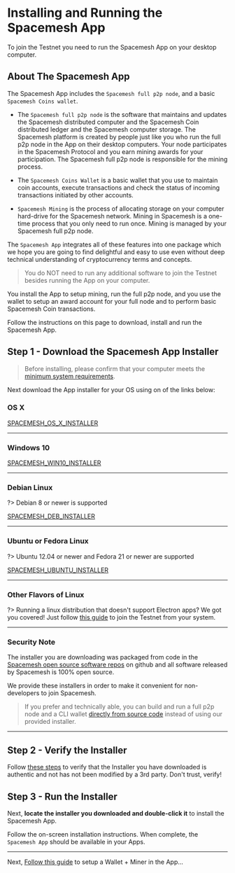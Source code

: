 # Installing and Running the Spacemesh App

To join the Testnet you need to run the Spacemesh App on your desktop computer.

## About The Spacemesh App
The Spacemesh App includes the `Spacemesh full p2p node`, and a basic `Spacemesh Coins wallet`.

- The `Spacemesh full p2p node` is the software that maintains and updates the Spacemesh distributed computer and the Spacemesh Coin distributed ledger and the Spacemesh computer storage. The Spacemesh platform is created by people just like you who run the full p2p node in the App on their desktop computers. Your node participates in the Spacemesh Protocol and you earn mining awards for your participation. The Spacemesh full p2p node is responsible for the mining process.

- The `Spacemesh Coins Wallet` is a basic wallet that you use to maintain coin accounts, execute transactions and check the status of incoming transactions initiated by other accounts.

- `Spacemesh Mining` is the process of allocating storage on your computer hard-drive for the Spacemesh network. Mining in Spacemesh is a one-time process that you only need to run once. Mining is managed by your Spacemesh full p2p node.

The `Spacemesh App` integrates all of these features into one package which we hope you are going to find delightful and easy to use even without deep technical understanding of cryptocurrency terms and concepts.

> You do NOT need to run any additional software to join the Testnet besides running the App on your computer.

You install the App to setup mining, run the full p2p node, and you use the wallet to setup an award account for your full node and to perform basic Spacemesh Coin transactions.

Follow the instructions on this page to download, install and run the Spacemesh App.


## Step 1 - Download the Spacemesh App Installer

> Before installing, please confirm that your computer meets the [minimum system requirements](requirements.md).

Next download the App installer for your OS using on of the links below:

### OS X

[SPACEMESH_OS_X_INSTALLER](dmg_installer)

---

### Windows 10

[SPACEMESH_WIN10_INSTALLER](exe_installer)

---

### Debian Linux

?> Debian 8 or newer is supported

[SPACEMESH_DEB_INSTALLER](deb_installer)

---

### Ubuntu or Fedora Linux

?> Ubuntu 12.04 or newer and Fedora 21 or newer are supported

[SPACEMESH_UBUNTU_INSTALLER](AppImage_installer)

---

### Other Flavors of Linux

?> Running a linux distribution that doesn't support Electron apps? We got you covered! Just follow [this guide](linux.md) to join the Testnet from your system.

---

### Security Note

The installer you are downloading was packaged from code in the [Spacemesh open source software repos](https://github.com/spacemeshos) on github and all software released by Spacemesh is 100% open source.

We provide these installers in order to make it convenient for non-developers to join Spacemesh.

> If you prefer and technically able, you can build and run a full p2p node and a CLI wallet [directly from source code](build.md) instead of using our provided installer.

---

## Step 2 - Verify the Installer

Follow [these steps](auth.md) to verify that the Installer you have downloaded is authentic and not has not been modified by a 3rd party. Don't trust, verify!


## Step 3 - Run the Installer

Next, **locate the installer you downloaded and double-click it** to install the Spacemesh App.

Follow the on-screen installation instructions. When complete, the `Spacemesh App` should be available in your Apps.

---

Next, [Follow this guide](guide/setup.md) to setup a Wallet + Miner in the App...
